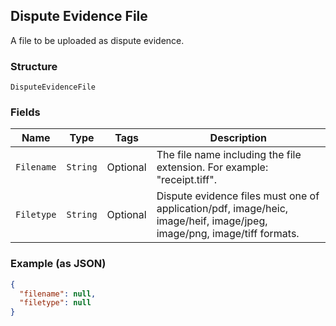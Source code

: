 ## Dispute Evidence File

A file to be uploaded as dispute evidence.

### Structure

`DisputeEvidenceFile`

### Fields

| Name | Type | Tags | Description |
|  --- | --- | --- | --- |
| `Filename` | `String` | Optional | The file name including the file extension. For example: "receipt.tiff". |
| `Filetype` | `String` | Optional | Dispute evidence files must one of application/pdf, image/heic, image/heif, image/jpeg, image/png, image/tiff formats. |

### Example (as JSON)

```json
{
  "filename": null,
  "filetype": null
}
```

